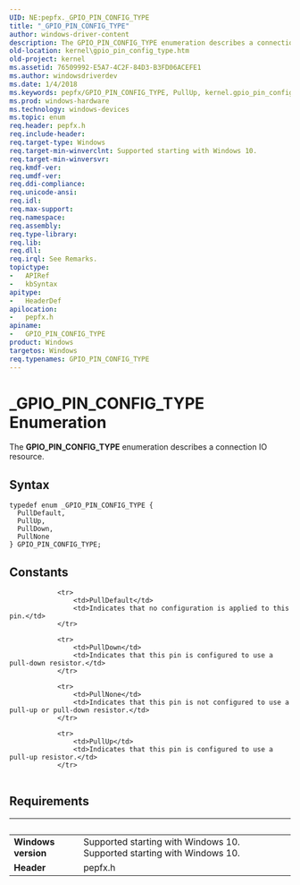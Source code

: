 ```yaml
---
UID: NE:pepfx._GPIO_PIN_CONFIG_TYPE
title: "_GPIO_PIN_CONFIG_TYPE"
author: windows-driver-content
description: The GPIO_PIN_CONFIG_TYPE enumeration describes a connection IO resource.
old-location: kernel\gpio_pin_config_type.htm
old-project: kernel
ms.assetid: 76509992-E5A7-4C2F-84D3-B3FD06ACEFE1
ms.author: windowsdriverdev
ms.date: 1/4/2018
ms.keywords: pepfx/GPIO_PIN_CONFIG_TYPE, PullUp, kernel.gpio_pin_config_type, GPIO_PIN_CONFIG_TYPE, pepfx/PullNone, PullDefault, pepfx/PullUp, _GPIO_PIN_CONFIG_TYPE, pepfx/PullDefault, PullNone, PullDown, pepfx/PullDown, GPIO_PIN_CONFIG_TYPE enumeration [Kernel-Mode Driver Architecture]
ms.prod: windows-hardware
ms.technology: windows-devices
ms.topic: enum
req.header: pepfx.h
req.include-header: 
req.target-type: Windows
req.target-min-winverclnt: Supported starting with Windows 10.
req.target-min-winversvr: 
req.kmdf-ver: 
req.umdf-ver: 
req.ddi-compliance: 
req.unicode-ansi: 
req.idl: 
req.max-support: 
req.namespace: 
req.assembly: 
req.type-library: 
req.lib: 
req.dll: 
req.irql: See Remarks.
topictype:
-	APIRef
-	kbSyntax
apitype:
-	HeaderDef
apilocation:
-	pepfx.h
apiname:
-	GPIO_PIN_CONFIG_TYPE
product: Windows
targetos: Windows
req.typenames: GPIO_PIN_CONFIG_TYPE
---
```


# _GPIO_PIN_CONFIG_TYPE Enumeration
The <b>GPIO_PIN_CONFIG_TYPE</b> enumeration describes a connection IO resource.

## Syntax
````
typedef enum _GPIO_PIN_CONFIG_TYPE { 
  PullDefault,
  PullUp,
  PullDown,
  PullNone
} GPIO_PIN_CONFIG_TYPE;
````

## Constants

<table>
            
                <tr>
                    <td>PullDefault</td>
                    <td>Indicates that no configuration is applied to this pin.</td>
                </tr>
            
                <tr>
                    <td>PullDown</td>
                    <td>Indicates that this pin is configured to use a pull-down resistor.</td>
                </tr>
            
                <tr>
                    <td>PullNone</td>
                    <td>Indicates that this pin is not configured to use a pull-up or pull-down resistor.</td>
                </tr>
            
                <tr>
                    <td>PullUp</td>
                    <td>Indicates that this pin is configured to use a pull-up resistor.</td>
                </tr>
</table>


## Requirements
| &nbsp; | &nbsp; |
| ---- |:---- |
| **Windows version** | Supported starting with Windows 10. Supported starting with Windows 10. |
| **Header** | pepfx.h |